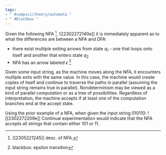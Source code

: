 ```yaml
---
tags:
- " #compsci/theory/automata "
- " #blackbox "
---
```


Given the following NFA [^1], ![[2302272140e]] it is immediately apparent as to what the differences are between a NFA and DFA:
- there exist multiple exiting arrows from state $q_{1}$ - one that loops onto itself and another that enters state $q_{2}$
- NFA has an arrow labeled $\epsilon$ [^2]

Given some input string, as the machine moves along the NFA, it encounters multiple exits with the same value. In this case, the machine would create copies of itself and continue to traverse the paths in parallel (assuming the input string remains true in parallel). Nondeterminism may be viewed as a kind of parallel computation or as a tree of possibilities. Regardless of interpretation, the machine accepts if at least one of the computation branches end at the accept state.

Using the prior example of a NFA, when given the input string $010110$: ![[2302272209e]] Continual experimentation would indicate that the NFA accepts all strings that contain either $101$ or $11$.

[^1]: [[2305221245]] desc. of NFA.
[^2]: blackbox: epsilon transition